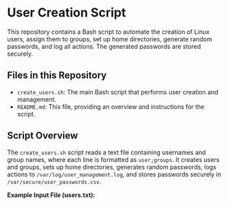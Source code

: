 # User Creation Script

This repository contains a Bash script to automate the creation of Linux users, assign them to groups, set up home directories, generate random passwords, and log all actions. The generated passwords are stored securely.

## Files in this Repository

- `create_users.sh`: The main Bash script that performs user creation and management.
- `README.md`: This file, providing an overview and instructions for the script.

## Script Overview

The `create_users.sh` script reads a text file containing usernames and group names, where each line is formatted as `user;groups`. It creates users and groups, sets up home directories, generates random passwords, logs actions to `/var/log/user_management.log`, and stores passwords securely in `/var/secure/user_passwords.csv`.

**Example Input File (users.txt):**

